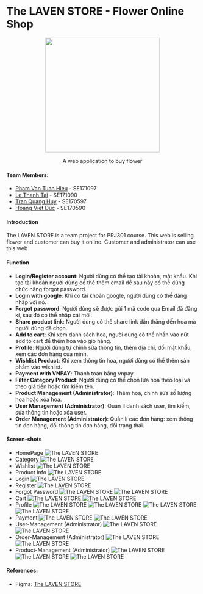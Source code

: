 # The LAVEN STORE - Flower Online Shop

<div align="center">
    <img style="width: 300px;" src="https://cdn.discordapp.com/attachments/1036663699458490408/1200353244585660466/Laven.png" />
    <p>A web application to buy flower</p>
</div>

#### Team Members:

- [Pham Van Tuan Hieu](https://github.com/lion3993vn) - SE171097
- [Le Thanh Tai](https://github.com/tai160903) - SE171090
- [Tran Quang Huy](https://github.com/w12Ardz) - SE170597
- [Hoang Viet Duc](https://github.com/hoangduc120) - SE170590 

#### Introduction

The LAVEN STORE is a team project for PRJ301 course. This web is selling flower and customer can buy it online.
Customer and administrator can use this web

#### Function
- **Login/Register account**: Người dùng có thể tạo tài khoản, mật khẩu. Khi tạo tài khoản người dùng có thể thêm email để sau này có thể dùng chức năng forgot password.
- **Login with google**: Khi có tài khoản google, người dùng có thể đăng nhập với nó.
- **Forgot password**: Người dùng sẽ được gửi 1 mã code qua Email đã đăng kí, sau đó có thể nhập cái mới.
- **Share product link**: Người dùng có thể share link dẫn thẳng đến hoa mà người dùng đã chọn.
- **Add to cart**: Khi xem danh sách hoa, người dùng có thể nhấn vào nút add to cart để thêm hoa vào giỏ hàng.
- **Profile**: Người dùng tự chỉnh sửa thông tin, thêm địa chỉ, đổi mật khẩu, xem các đơn hàng của mình.
- **Wishlist Product**: Khi xem thông tin hoa, người dùng có thể thêm sản phẩm vào wishlist.
- **Payment with VNPAY**: Thanh toán bằng vnpay.
- **Filter Category Product**: Người dùng có thể chọn lựa hoa theo loại và theo giá tiền hoặc tìm kiếm tên.
- **Product Management (Administrator)**: Thêm hoa, chỉnh sửa số lượng hoa hoặc xóa hoa.
- **User Management (Administrator)**: Quản lí danh sách user, tìm kiếm, sửa thông tin hoặc xóa user.
- **Order Management (Administrator)**: Quản lí các đơn hàng: xem thông tin đơn hàng, đổi thông tin đơn hàng, đổi trạng thái.

#### Screen-shots

- HomePage
![The LAVEN STORE](https://cdn.discordapp.com/attachments/1202620106140680202/1202620593791311922/Home.png)
- Category
![The LAVEN STORE](https://cdn.discordapp.com/attachments/1202620106140680202/1202621225332117504/Shop.png)
- Wishlist
![The LAVEN STORE](https://media.discordapp.net/attachments/1202620106140680202/1202626836551438387/Wishlist.png)
- Product Info
![The LAVEN STORE](https://media.discordapp.net/attachments/1202620106140680202/1202621448984989737/Product-Detail.png)
- Login
![The LAVEN STORE](https://media.discordapp.net/attachments/1202620106140680202/1202621666459394078/Login.png)
- Register
![The LAVEN STORE](https://media.discordapp.net/attachments/1202620106140680202/1202621909347606538/Register.png)
- Forgot Password
![The LAVEN STORE](https://media.discordapp.net/attachments/1202620106140680202/1202622163195269120/Forgot_password_-_1.png)
![The LAVEN STORE](https://media.discordapp.net/attachments/1202620106140680202/1202622163501187092/Forgot_password_-_2.png?)
- Cart
![The LAVEN STORE](https://media.discordapp.net/attachments/1202620106140680202/1202622536550973510/cart.png)
![The LAVEN STORE](https://media.discordapp.net/attachments/1202620106140680202/1202622536995831829/Cart-Detail.png)
- Profile
![The LAVEN STORE](https://media.discordapp.net/attachments/1202620106140680202/1202622991729430538/Profile-Main.png)
![The LAVEN STORE](https://media.discordapp.net/attachments/1202620106140680202/1202622991163330611/Profile_-_Address.png)
![The LAVEN STORE](https://media.discordapp.net/attachments/1202620106140680202/1202622992153321552/Profile-password.png)
![The LAVEN STORE](https://media.discordapp.net/attachments/1202620106140680202/1202622990517411940/Profile-Purchase.png)
- Payment
![The LAVEN STORE](https://media.discordapp.net/attachments/1202620106140680202/1202623702462894110/Desktop_-_1.png)
![The LAVEN STORE](https://media.discordapp.net/attachments/1202620106140680202/1202623702072688720/Desktop_-_2.png)
- User-Management (Administrator)
![The LAVEN STORE](https://media.discordapp.net/attachments/1202620106140680202/1202624127249416232/user-management.png)
![The LAVEN STORE](https://media.discordapp.net/attachments/1202620106140680202/1202624127584833576/user-manager-modal.png)
- Order-Management (Administrator)
![The LAVEN STORE](https://media.discordapp.net/attachments/1202620106140680202/1202624472243511397/order-manager.png)
![The LAVEN STORE](https://media.discordapp.net/attachments/1202620106140680202/1202624471794716743/order-manager-modal.png)
- Product-Management (Administrator)
![The LAVEN STORE](https://media.discordapp.net/attachments/1202620106140680202/1202624686039765063/product-manager.png)
![The LAVEN STORE](https://media.discordapp.net/attachments/1202620106140680202/1202624686454866031/product-manager-add.png)
![The LAVEN STORE](https://media.discordapp.net/attachments/1202620106140680202/1202624685670670436/product-manager-modify.png)

#### References:
- Figma: [The LAVEN STORE](https://www.figma.com/file/VwOE5jngD07N00OydAgRC9/version-1.0?type=design&node-id=138%3A2&mode=design&t=kRl7sah9T2KRONWB-1)